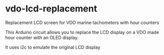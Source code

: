 # vdo-lcd-replacement

Replacement LCD screen for VDO marine tachometers with hour counters

This Arduino circuit allows you to replace the LCD display on a VDO made hour counter with an OLED display.

It uses i2c to emulate the original LCD display
